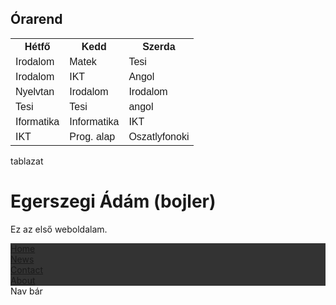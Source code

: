 <!DOCTYPE html>
<html>
<head>
<style>
table {
  font-family: arial, sans-serif;
  border-collapse: collapse;
  width: 100%;
}

td, th {
  border: 1px solid #dddddd;
  text-align: left;
  padding: 8px;
}

tr:nth-child(even) {
  background-color: #dddddd;
}
</style>
</head>
<body>

<h2>Órarend</h2>

<table>
  <tr>
    <th>Hétfő</th>
    <th>Kedd</th>
    <th>Szerda</th>

  </tr>
  <tr>
    <td>Irodalom</td>
    <td>Matek</td>
    <td>Tesi</td>

  </tr>
  <tr>
    <td>Irodalom</td>
    <td>IKT</td>
    <td>Angol</td>

  </tr>
  <tr>
    <td>Nyelvtan</td>
    <td>Irodalom</td>
    <td>Irodalom</td>
  </tr>
  <tr>
    <td>Tesi</td>
    <td>Tesi</td>
    <td>angol</td>
  </tr>
  <tr>
    <td>Iformatika</td>
    <td>Informatika</td>
    <td>IKT</td>
  </tr>
  <tr>
    <td>IKT</td>
    <td>Prog. alap</td>
    <td>Oszatlyfonoki</td>
  </tr>
</table>

</body>
</html>
tablazat 

<!DOCTYPE html>
<html>
<head>
<title>Page Title</title>
</head>
<body>

<h1>Egerszegi Ádám (bojler)</h1>
<p>Ez az első weboldalam.</p>

<!DOCTYPE html>
<html>
<head>
<style>
ul {
  list-style-type: none;
  margin: 0;
  padding: 0;
  overflow: hidden;
  background-color: #333;
}

li {
  float: left;
}

li a {
  display: block;
  color: white;
  text-align: center;
  padding: 14px 16px;
  text-decoration: none;
}

li a:hover {
  background-color: #111;
}
</style>
</head>
<body>

<ul>
  <li><a class="active" href="#home">Home</a></li>
  <li><a href="#news">News</a></li>
  <li><a href="#contact">Contact</a></li>
  <li><a href="#about">About</a></li>
</ul>

</body>
</html>
Nav bár

</body>
</html>

